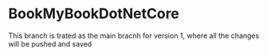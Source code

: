 # BookMyBookDotNetCore
This branch is trated as the main bracnh for version 1, where all the changes will be pushed and saved
